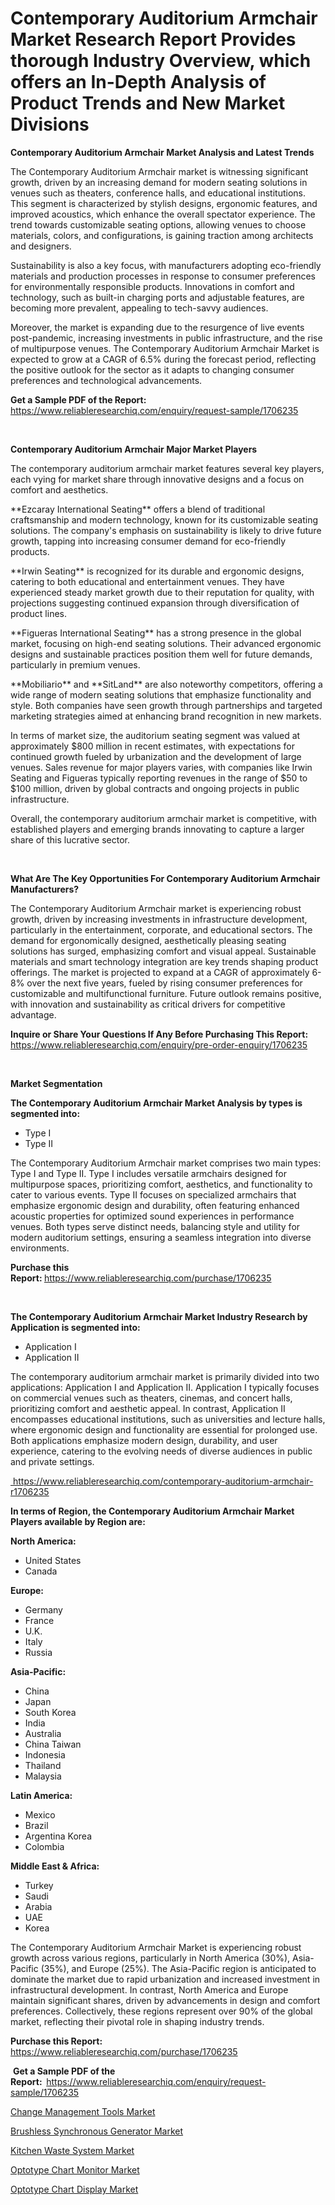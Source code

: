 <p><h1>Contemporary Auditorium Armchair Market Research Report Provides thorough Industry Overview, which offers an In-Depth Analysis of Product Trends and New Market Divisions</h1></p><p><strong>Contemporary Auditorium Armchair Market Analysis and Latest Trends</strong></p>
<p><p>The Contemporary Auditorium Armchair market is witnessing significant growth, driven by an increasing demand for modern seating solutions in venues such as theaters, conference halls, and educational institutions. This segment is characterized by stylish designs, ergonomic features, and improved acoustics, which enhance the overall spectator experience. The trend towards customizable seating options, allowing venues to choose materials, colors, and configurations, is gaining traction among architects and designers.</p><p>Sustainability is also a key focus, with manufacturers adopting eco-friendly materials and production processes in response to consumer preferences for environmentally responsible products. Innovations in comfort and technology, such as built-in charging ports and adjustable features, are becoming more prevalent, appealing to tech-savvy audiences.</p><p>Moreover, the market is expanding due to the resurgence of live events post-pandemic, increasing investments in public infrastructure, and the rise of multipurpose venues. The Contemporary Auditorium Armchair Market is expected to grow at a CAGR of 6.5% during the forecast period, reflecting the positive outlook for the sector as it adapts to changing consumer preferences and technological advancements.</p></p>
<p><strong>Get a Sample PDF of the Report:&nbsp;</strong> <a href="https://www.reliableresearchiq.com/enquiry/request-sample/1706235?utm_campaign=1461&utm_medium=2&utm_source=Github&utm_content=ia&utm_term=21102024&utm_id=contemporary-auditorium-armchair">https://www.reliableresearchiq.com/enquiry/request-sample/1706235</a></p>
<p>&nbsp;</p>
<p><strong>Contemporary Auditorium Armchair Major Market Players</strong></p>
<p><p>The contemporary auditorium armchair market features several key players, each vying for market share through innovative designs and a focus on comfort and aesthetics. </p><p>**Ezcaray International Seating** offers a blend of traditional craftsmanship and modern technology, known for its customizable seating solutions. The company's emphasis on sustainability is likely to drive future growth, tapping into increasing consumer demand for eco-friendly products.</p><p>**Irwin Seating** is recognized for its durable and ergonomic designs, catering to both educational and entertainment venues. They have experienced steady market growth due to their reputation for quality, with projections suggesting continued expansion through diversification of product lines.</p><p>**Figueras International Seating** has a strong presence in the global market, focusing on high-end seating solutions. Their advanced ergonomic designs and sustainable practices position them well for future demands, particularly in premium venues. </p><p>**Mobiliario** and **SitLand** are also noteworthy competitors, offering a wide range of modern seating solutions that emphasize functionality and style. Both companies have seen growth through partnerships and targeted marketing strategies aimed at enhancing brand recognition in new markets.</p><p>In terms of market size, the auditorium seating segment was valued at approximately $800 million in recent estimates, with expectations for continued growth fueled by urbanization and the development of large venues. Sales revenue for major players varies, with companies like Irwin Seating and Figueras typically reporting revenues in the range of $50 to $100 million, driven by global contracts and ongoing projects in public infrastructure. </p><p>Overall, the contemporary auditorium armchair market is competitive, with established players and emerging brands innovating to capture a larger share of this lucrative sector.</p></p>
<p>&nbsp;</p>
<p><strong>What Are The Key Opportunities For Contemporary Auditorium Armchair Manufacturers?</strong></p>
<p><p>The Contemporary Auditorium Armchair market is experiencing robust growth, driven by increasing investments in infrastructure development, particularly in the entertainment, corporate, and educational sectors. The demand for ergonomically designed, aesthetically pleasing seating solutions has surged, emphasizing comfort and visual appeal. Sustainable materials and smart technology integration are key trends shaping product offerings. The market is projected to expand at a CAGR of approximately 6-8% over the next five years, fueled by rising consumer preferences for customizable and multifunctional furniture. Future outlook remains positive, with innovation and sustainability as critical drivers for competitive advantage.</p></p>
<p><strong>Inquire or Share Your Questions If Any Before Purchasing This Report:</strong> <a href="https://www.reliableresearchiq.com/enquiry/pre-order-enquiry/1706235?utm_campaign=1461&utm_medium=2&utm_source=Github&utm_content=ia&utm_term=21102024&utm_id=contemporary-auditorium-armchair">https://www.reliableresearchiq.com/enquiry/pre-order-enquiry/1706235</a></p>
<p>&nbsp;</p>
<p><strong>Market Segmentation</strong></p>
<p><strong>The Contemporary Auditorium Armchair Market Analysis by types is segmented into:</strong></p>
<p><ul><li>Type I</li><li>Type II</li></ul></p>
<p><p>The Contemporary Auditorium Armchair market comprises two main types: Type I and Type II. Type I includes versatile armchairs designed for multipurpose spaces, prioritizing comfort, aesthetics, and functionality to cater to various events. Type II focuses on specialized armchairs that emphasize ergonomic design and durability, often featuring enhanced acoustic properties for optimized sound experiences in performance venues. Both types serve distinct needs, balancing style and utility for modern auditorium settings, ensuring a seamless integration into diverse environments.</p></p>
<p><strong>Purchase this Report:&nbsp;</strong><a href="https://www.reliableresearchiq.com/purchase/1706235?utm_campaign=1461&utm_medium=2&utm_source=Github&utm_content=ia&utm_term=21102024&utm_id=contemporary-auditorium-armchair">https://www.reliableresearchiq.com/purchase/1706235</a></p>
<p>&nbsp;</p>
<p><strong>The Contemporary Auditorium Armchair Market Industry Research by Application is segmented into:</strong></p>
<p><ul><li>Application I</li><li>Application II</li></ul></p>
<p><p>The contemporary auditorium armchair market is primarily divided into two applications: Application I and Application II. Application I typically focuses on commercial venues such as theaters, cinemas, and concert halls, prioritizing comfort and aesthetic appeal. In contrast, Application II encompasses educational institutions, such as universities and lecture halls, where ergonomic design and functionality are essential for prolonged use. Both applications emphasize modern design, durability, and user experience, catering to the evolving needs of diverse audiences in public and private settings.</p></p>
<p><a href="https://www.reliableresearchiq.com/contemporary-auditorium-armchair-r1706235?utm_campaign=1461&utm_medium=2&utm_source=Github&utm_content=ia&utm_term=21102024&utm_id=contemporary-auditorium-armchair">&nbsp;https://www.reliableresearchiq.com/contemporary-auditorium-armchair-r1706235</a></p>
<p><strong>In terms of Region, the Contemporary Auditorium Armchair Market Players available by Region are:</strong></p>
<p>
    <p> <strong> North America: </strong>
        <ul>
            <li>United States</li>
            <li>Canada</li>
        </ul>
        </p> 
    <p> <strong> Europe: </strong>
        <ul>
            <li>Germany</li>
            <li>France</li>
            <li>U.K.</li>
            <li>Italy</li>
            <li>Russia</li>
        </ul>
        </p> 
    <p> <strong> Asia-Pacific: </strong>
        <ul>
            <li>China</li>
            <li>Japan</li>
            <li>South Korea</li>
            <li>India</li>
            <li>Australia</li>
            <li>China Taiwan</li>
            <li>Indonesia</li>
            <li>Thailand</li>
            <li>Malaysia</li>
        </ul>
        </p> 
    <p> <strong> Latin America: </strong>
        <ul>
            <li>Mexico</li>
            <li>Brazil</li>
            <li>Argentina Korea</li>
            <li>Colombia</li>
        </ul>
        </p> 
    <p> <strong> Middle East & Africa: </strong>
        <ul>
            <li>Turkey</li>
            <li>Saudi</li>
            <li>Arabia</li>
            <li>UAE</li>
            <li>Korea</li>
        </ul>
    </p>
    </p>
<p><p>The Contemporary Auditorium Armchair Market is experiencing robust growth across various regions, particularly in North America (30%), Asia-Pacific (35%), and Europe (25%). The Asia-Pacific region is anticipated to dominate the market due to rapid urbanization and increased investment in infrastructural development. In contrast, North America and Europe maintain significant shares, driven by advancements in design and comfort preferences. Collectively, these regions represent over 90% of the global market, reflecting their pivotal role in shaping industry trends.</p></p>
<p><strong>Purchase this Report: </strong><a href="https://www.reliableresearchiq.com/purchase/1706235?utm_campaign=1461&utm_medium=2&utm_source=Github&utm_content=ia&utm_term=21102024&utm_id=contemporary-auditorium-armchair">https://www.reliableresearchiq.com/purchase/1706235</a></p>
<p>&nbsp;<strong>Get a Sample PDF of the Report:&nbsp;&nbsp;</strong><a href="https://www.reliableresearchiq.com/enquiry/request-sample/1706235?utm_campaign=1461&utm_medium=2&utm_source=Github&utm_content=ia&utm_term=21102024&utm_id=contemporary-auditorium-armchair">https://www.reliableresearchiq.com/enquiry/request-sample/1706235</a></p>
<p><strong></strong></p>
<p><p><a href="https://www.linkedin.com/pulse/navigating-change-management-tools-market-expert-analysis-oojzf?utm_campaign=1461&utm_medium=2&utm_source=Github&utm_content=ia&utm_term=21102024&utm_id=contemporary-auditorium-armchair">Change Management Tools Market</a></p><p><a href="https://issuu.com/reportprime-2/docs/brushless-synchronous-generator-mar_82e1602a6b2194?utm_campaign=1461&utm_medium=2&utm_source=Github&utm_content=ia&utm_term=21102024&utm_id=contemporary-auditorium-armchair">Brushless Synchronous Generator Market</a></p><p><a href="https://issuu.com/reportprime-2/docs/kitchen-waste-system-market-size-20_e6328975f14226?utm_campaign=1461&utm_medium=2&utm_source=Github&utm_content=ia&utm_term=21102024&utm_id=contemporary-auditorium-armchair">Kitchen Waste System Market</a></p><p><a href="https://github.com/seemagartingsvo/Market-Research-Report-List-1/blob/main/optotype-chart-monitor-market.md?utm_campaign=1461&utm_medium=2&utm_source=Github&utm_content=ia&utm_term=21102024&utm_id=contemporary-auditorium-armchair">Optotype Chart Monitor Market</a></p><p><a href="https://github.com/dave2as/Market-Research-Report-List-1/blob/main/optotype-chart-display-market.md?utm_campaign=1461&utm_medium=2&utm_source=Github&utm_content=ia&utm_term=21102024&utm_id=contemporary-auditorium-armchair">Optotype Chart Display Market</a></p></p>
